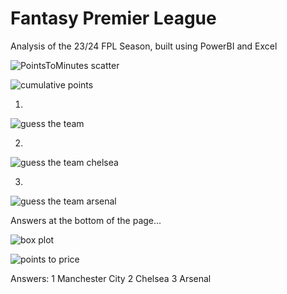 # Fantasy Premier League

Analysis of the 23/24 FPL Season, built using PowerBI and Excel

![PointsToMinutes scatter](https://github.com/user-attachments/assets/9834eb1d-0384-4213-b9e6-0588c723336f)

![cumulative points](https://github.com/user-attachments/assets/ce66e3b1-d663-4a47-83d3-d6cca25283f8)

1.
![guess the team](https://github.com/user-attachments/assets/325cf11e-eeba-4141-a633-94d5e613dd92)

2.
![guess the team chelsea](https://github.com/user-attachments/assets/db3a32cf-4ba1-4573-839a-f8da695410d9)

3.
![guess the team arsenal](https://github.com/user-attachments/assets/bff96161-7268-4205-a70a-920fb382c015)

Answers at the bottom of the page...

![box plot](https://github.com/user-attachments/assets/d60d8056-46d2-4119-ae4e-506797122967)

![points to price](https://github.com/user-attachments/assets/cc0308bf-e8e6-46a5-b3e6-e444b002ccd4)

Answers:
1 Manchester City
2 Chelsea
3 Arsenal


